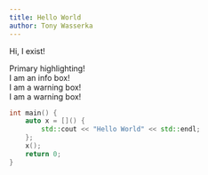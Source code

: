 ```yaml
---
title: Hello World
author: Tony Wasserka
---
```


Hi, I exist!

<aside class="m-note m-primary">
Primary highlighting!
</aside>

<aside class="m-note m-info">
I am an info box!
</aside>

<aside class="m-note m-warning">
I am a warning box!
</aside>

<aside class="m-note m-critical">
I am a warning box!
</aside>

```cpp
int main() {
	auto x = []() {
		std::cout << "Hello World" << std::endl;
	};
	x();
	return 0;
}
```
